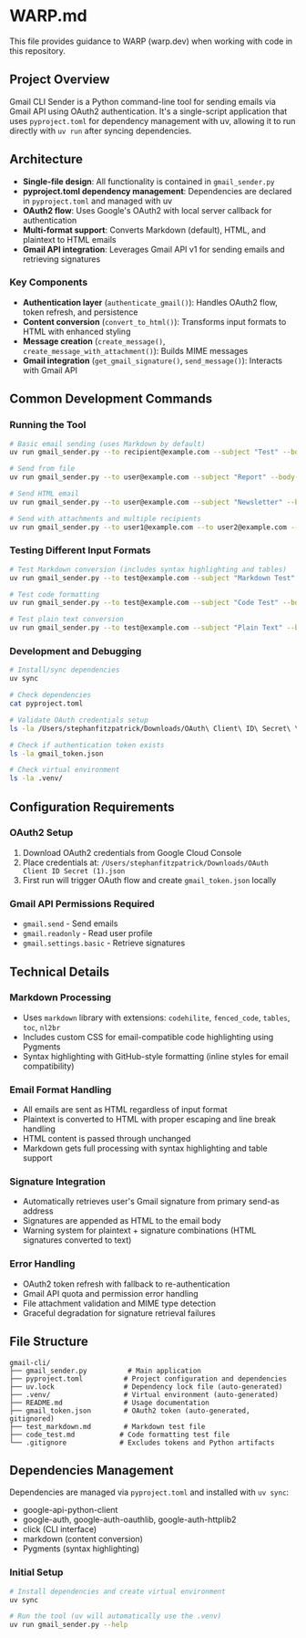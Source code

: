 # WARP.md

This file provides guidance to WARP (warp.dev) when working with code in this repository.

## Project Overview

Gmail CLI Sender is a Python command-line tool for sending emails via Gmail API using OAuth2 authentication. It's a single-script application that uses `pyproject.toml` for dependency management with uv, allowing it to run directly with `uv run` after syncing dependencies.

## Architecture

- **Single-file design**: All functionality is contained in `gmail_sender.py`
- **pyproject.toml dependency management**: Dependencies are declared in `pyproject.toml` and managed with uv
- **OAuth2 flow**: Uses Google's OAuth2 with local server callback for authentication
- **Multi-format support**: Converts Markdown (default), HTML, and plaintext to HTML emails
- **Gmail API integration**: Leverages Gmail API v1 for sending emails and retrieving signatures

### Key Components

- **Authentication layer** (`authenticate_gmail()`): Handles OAuth2 flow, token refresh, and persistence
- **Content conversion** (`convert_to_html()`): Transforms input formats to HTML with enhanced styling
- **Message creation** (`create_message()`, `create_message_with_attachment()`): Builds MIME messages
- **Gmail integration** (`get_gmail_signature()`, `send_message()`): Interacts with Gmail API

## Common Development Commands

### Running the Tool
```bash
# Basic email sending (uses Markdown by default)
uv run gmail_sender.py --to recipient@example.com --subject "Test" --body "**Bold** text"

# Send from file
uv run gmail_sender.py --to user@example.com --subject "Report" --body-file report.md

# Send HTML email
uv run gmail_sender.py --to user@example.com --subject "Newsletter" --body-file newsletter.html --input-format html

# Send with attachments and multiple recipients
uv run gmail_sender.py --to user1@example.com --to user2@example.com --cc manager@example.com --subject "Files" --body "See attached" --attachment file1.pdf --attachment file2.txt
```

### Testing Different Input Formats
```bash
# Test Markdown conversion (includes syntax highlighting and tables)
uv run gmail_sender.py --to test@example.com --subject "Markdown Test" --body-file test_markdown.md

# Test code formatting
uv run gmail_sender.py --to test@example.com --subject "Code Test" --body-file code_test.md

# Test plain text conversion
uv run gmail_sender.py --to test@example.com --subject "Plain Text" --body "Simple text" --input-format plaintext
```

### Development and Debugging
```bash
# Install/sync dependencies
uv sync

# Check dependencies
cat pyproject.toml

# Validate OAuth credentials setup
ls -la /Users/stephanfitzpatrick/Downloads/OAuth\ Client\ ID\ Secret\ \(1\).json

# Check if authentication token exists
ls -la gmail_token.json

# Check virtual environment
ls -la .venv/
```

## Configuration Requirements

### OAuth2 Setup
1. Download OAuth2 credentials from Google Cloud Console
2. Place credentials at: `/Users/stephanfitzpatrick/Downloads/OAuth Client ID Secret (1).json`
3. First run will trigger OAuth flow and create `gmail_token.json` locally

### Gmail API Permissions Required
- `gmail.send` - Send emails
- `gmail.readonly` - Read user profile  
- `gmail.settings.basic` - Retrieve signatures

## Technical Details

### Markdown Processing
- Uses `markdown` library with extensions: `codehilite`, `fenced_code`, `tables`, `toc`, `nl2br`
- Includes custom CSS for email-compatible code highlighting using Pygments
- Syntax highlighting with GitHub-style formatting (inline styles for email compatibility)

### Email Format Handling
- All emails are sent as HTML regardless of input format
- Plaintext is converted to HTML with proper escaping and line break handling
- HTML content is passed through unchanged
- Markdown gets full processing with syntax highlighting and table support

### Signature Integration
- Automatically retrieves user's Gmail signature from primary send-as address
- Signatures are appended as HTML to the email body
- Warning system for plaintext + signature combinations (HTML signatures converted to text)

### Error Handling
- OAuth2 token refresh with fallback to re-authentication
- Gmail API quota and permission error handling
- File attachment validation and MIME type detection
- Graceful degradation for signature retrieval failures

## File Structure
```
gmail-cli/
├── gmail_sender.py          # Main application
├── pyproject.toml          # Project configuration and dependencies
├── uv.lock                 # Dependency lock file (auto-generated)
├── .venv/                  # Virtual environment (auto-generated)
├── README.md               # Usage documentation
├── gmail_token.json        # OAuth2 token (auto-generated, gitignored)
├── test_markdown.md        # Markdown test file
├── code_test.md           # Code formatting test file
└── .gitignore             # Excludes tokens and Python artifacts
```

## Dependencies Management
Dependencies are managed via `pyproject.toml` and installed with `uv sync`:
- google-api-python-client
- google-auth, google-auth-oauthlib, google-auth-httplib2
- click (CLI interface)
- markdown (content conversion)
- Pygments (syntax highlighting)

### Initial Setup
```bash
# Install dependencies and create virtual environment
uv sync

# Run the tool (uv will automatically use the .venv)
uv run gmail_sender.py --help
```
